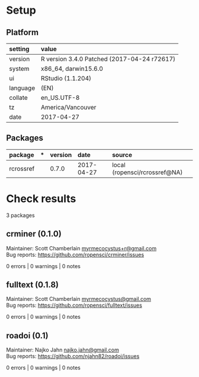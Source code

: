 # Setup

## Platform

|setting  |value                                       |
|:--------|:-------------------------------------------|
|version  |R version 3.4.0 Patched (2017-04-24 r72617) |
|system   |x86_64, darwin15.6.0                        |
|ui       |RStudio (1.1.204)                           |
|language |(EN)                                        |
|collate  |en_US.UTF-8                                 |
|tz       |America/Vancouver                           |
|date     |2017-04-27                                  |

## Packages

|package   |*  |version |date       |source                        |
|:---------|:--|:-------|:----------|:-----------------------------|
|rcrossref |   |0.7.0   |2017-04-27 |local (ropensci/rcrossref@NA) |

# Check results
3 packages

## crminer (0.1.0)
Maintainer: Scott Chamberlain <myrmecocystus+r@gmail.com>  
Bug reports: https://github.com/ropensci/crminer/issues

0 errors | 0 warnings | 0 notes

## fulltext (0.1.8)
Maintainer: Scott Chamberlain <myrmecocystus@gmail.com>  
Bug reports: https://github.com/ropensci/fulltext/issues

0 errors | 0 warnings | 0 notes

## roadoi (0.1)
Maintainer: Najko Jahn <najko.jahn@gmail.com>  
Bug reports: https://github.com/njahn82/roadoi/issues

0 errors | 0 warnings | 0 notes

